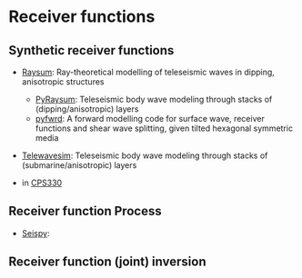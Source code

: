 # Receiver functions

## Synthetic receiver functions

- [Raysum](https://home.cc.umanitoba.ca/~frederik/Software/): Ray-theoretical modelling of teleseismic waves in dipping, anisotropic structures
    
    - [PyRaysum](https://paudetseis.github.io/pyraysum/): Teleseismic body wave modeling through stacks of (dipping/anisotropic) layers
    - [pyfwrd](https://github.com/NoisyLeon/pyfwrd): A forward modelling code for surface wave, receiver functions and shear wave splitting, given tilted hexagonal symmetric media
- [Telewavesim](https://paudetseis.github.io/Telewavesim/): Teleseismic body wave modeling through stacks of (submarine/anisotropic) layers
- in [CPS330](http://www.eas.slu.edu/eqc/eqccps.html)

## Receiver function Process
- [Seispy](https://seispy.xumijian.me): 

## Receiver function (joint) inversion